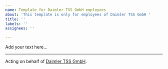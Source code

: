 ```yaml
---
name: Template for Daimler TSS GmbH employees
about: 'This template is only for employees of Daimler TSS GmbH '
title: ''
labels: ''
assignees: ''

---
```


Add your text here...


-------------------------------------------------------------------------------------------------------------
Acting on behalf of [Daimler TSS GmbH](https://github.com/Daimler/daimler-foss/blob/master/LEGAL_IMPRINT.md).
